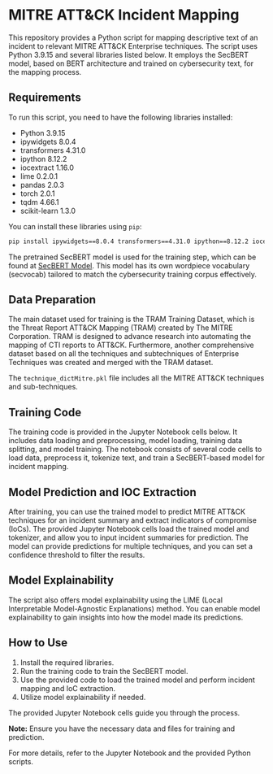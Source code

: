 # MITRE ATT&CK Incident Mapping

This repository provides a Python script for mapping descriptive text of an incident to relevant MITRE ATT&CK Enterprise techniques. The script uses Python 3.9.15 and several libraries listed below. It employs the SecBERT model, based on BERT architecture and trained on cybersecurity text, for the mapping process.

## Requirements

To run this script, you need to have the following libraries installed:

- Python 3.9.15
- ipywidgets 8.0.4
- transformers 4.31.0
- ipython 8.12.2
- iocextract 1.16.0
- lime 0.2.0.1
- pandas 2.0.3
- torch 2.0.1
- tqdm 4.66.1
- scikit-learn 1.3.0

You can install these libraries using `pip`:

```bash
pip install ipywidgets==8.0.4 transformers==4.31.0 ipython==8.12.2 iocextract==1.16.0 lime==0.2.0.1 pandas==2.0.3 torch==2.0.1 tqdm==4.66.1 scikit-learn==1.3.0
```

The pretrained SecBERT model is used for the training step, which can be found at [SecBERT Model](https://huggingface.co/jackaduma/SecBERT). This model has its own wordpiece vocabulary (secvocab) tailored to match the cybersecurity training corpus effectively.

## Data Preparation

The main dataset used for training is the TRAM Training Dataset, which is the Threat Report ATT&CK Mapping (TRAM) created by The MITRE Corporation. TRAM is designed to advance research into automating the mapping of CTI reports to ATT&CK. Furthermore, another comprehensive dataset based on all the techniques and subtechniques of Enterprise Techniques was created and merged with the TRAM dataset.

The `technique_dictMitre.pkl` file includes all the MITRE ATT&CK techniques and sub-techniques.

## Training Code

The training code is provided in the Jupyter Notebook cells below. It includes data loading and preprocessing, model loading, training data splitting, and model training. The notebook consists of several code cells to load data, preprocess it, tokenize text, and train a SecBERT-based model for incident mapping.

## Model Prediction and IOC Extraction

After training, you can use the trained model to predict MITRE ATT&CK techniques for an incident summary and extract indicators of compromise (IoCs). The provided Jupyter Notebook cells load the trained model and tokenizer, and allow you to input incident summaries for prediction. The model can provide predictions for multiple techniques, and you can set a confidence threshold to filter the results.

## Model Explainability

The script also offers model explainability using the LIME (Local Interpretable Model-Agnostic Explanations) method. You can enable model explainability to gain insights into how the model made its predictions.

## How to Use

1. Install the required libraries.
2. Run the training code to train the SecBERT model.
3. Use the provided code to load the trained model and perform incident mapping and IoC extraction.
4. Utilize model explainability if needed.

The provided Jupyter Notebook cells guide you through the process.

**Note:** Ensure you have the necessary data and files for training and prediction.

For more details, refer to the Jupyter Notebook and the provided Python scripts.
